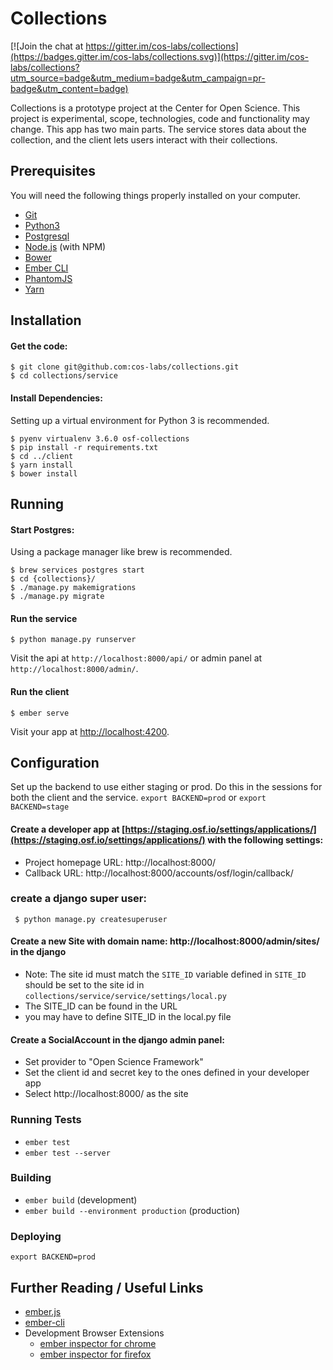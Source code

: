 # Collections

[![Join the chat at https://gitter.im/cos-labs/collections](https://badges.gitter.im/cos-labs/collections.svg)](https://gitter.im/cos-labs/collections?utm_source=badge&utm_medium=badge&utm_campaign=pr-badge&utm_content=badge)

Collections is a prototype project at the Center for Open Science. This project is experimental, scope, technologies, code and functionality may change. This app has two main parts. The service stores data about the collection, and the client lets users interact with their collections.


## Prerequisites

You will need the following things properly installed on your computer.

* [Git](http://git-scm.com/)
* [Python3](http://python.org/)
* [Postgresql](http://postgresql.org/)
* [Node.js](http://nodejs.org/) (with NPM)
* [Bower](http://bower.io/)
* [Ember CLI](http://ember-cli.com/)
* [PhantomJS](http://phantomjs.org/)
* [Yarn](https://yarnpkg.com/lang/en/docs/install/)



## Installation

#### Get the code:

    $ git clone git@github.com:cos-labs/collections.git
    $ cd collections/service

#### Install Dependencies:
Setting up a virtual environment for Python 3 is recommended.

    $ pyenv virtualenv 3.6.0 osf-collections
    $ pip install -r requirements.txt
    $ cd ../client
    $ yarn install
    $ bower install


## Running

#### Start Postgres:

Using a package manager like brew is recommended.

    $ brew services postgres start
    $ cd {collections}/
    $ ./manage.py makemigrations
    $ ./manage.py migrate

#### Run the service

    $ python manage.py runserver

Visit the api at `http://localhost:8000/api/` or admin panel at `http://localhost:8000/admin/`.

#### Run the client

    $ ember serve

Visit your app at [http://localhost:4200](http://localhost:4200).


## Configuration

Set up the backend to use either staging or prod. Do this in the sessions for both the client and the service. `export BACKEND=prod` or `export BACKEND=stage`

#### Create a developer app at [https://staging.osf.io/settings/applications/](https://staging.osf.io/settings/applications/) with the following settings:
* Project homepage URL: http://localhost:8000/
* Callback URL: http://localhost:8000/accounts/osf/login/callback/

### create a django super user:
` $ python manage.py createsuperuser`

#### Create a new Site with domain name: http://localhost:8000/admin/sites/ in the django 

* Note: The site id must match the `SITE_ID` variable defined in  `SITE_ID` should be set to the site id in `collections/service/service/settings/local.py`
* The SITE_ID can be found in the URL 
* you may have to define SITE_ID in the local.py file 

#### Create a SocialAccount in the django admin panel:
* Set provider to "Open Science Framework"
* Set the client id and secret key to the ones defined in your developer app
* Select http://localhost:8000/ as the site

### Running Tests

* `ember test`
* `ember test --server`

### Building

* `ember build` (development)
* `ember build --environment production` (production)

### Deploying

`export BACKEND=prod`

## Further Reading / Useful Links

* [ember.js](http://emberjs.com/)
* [ember-cli](http://ember-cli.com/)
* Development Browser Extensions
  * [ember inspector for chrome](https://chrome.google.com/webstore/detail/ember-inspector/bmdblncegkenkacieihfhpjfppoconhi)
  * [ember inspector for firefox](https://addons.mozilla.org/en-US/firefox/addon/ember-inspector/)

